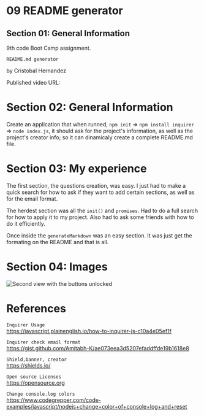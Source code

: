 # 09 README generator
## Section 01: General Information
9th code Boot Camp assignment.

`README.md generator`

by Cristobal Hernandez

Published video URL: 


# Section 02: General Information
Create an application that when runned, `npm init` => `npm install inquirer` => `node index.js`, it should ask for the project's information, as well as the project's creator info; so it can dinamicaly create a complete README.md file.

# Section 03: My experience
The first section, the questions creation, was easy. I just had to make a quick search for how to ask if they want to add certain sections, as well as for the email format.

The herdest section was all the `init()` and `promises`. Had to do a full search for how to apply it to my project. Also had to ask some friends with how to do it efficiently.

Once inside the `generateMarkdown` was an easy section. It was just get the formating on the README and that is all.

# Section 04: Images
![Second view with the buttons unlocked](./Assets/Final3Img.png)

# References
`Inquirer Usage`
</br>
https://javascript.plainenglish.io/how-to-inquirer-js-c10a4e05ef1f

`Inquirer check email format`
</br>
https://gist.github.com/Amitabh-K/ae073eea3d5207efaddffde19b1618e8

`Shield,banner, creator`
</br>
https://shields.io/

`Open source Licenses`
</br>
https://opensource.org

`Change console.log colors`
</br>
https://www.codegrepper.com/code-examples/javascript/nodejs+change+color+of+console+log+and+reset

